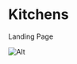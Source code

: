 # Kitchens
Landing Page

![Alt](https://repobeats.axiom.co/api/embed/1bf80b02895a7bbc714572399d35e2b0c0f4f9e2.svg "Repobeats analytics image")
